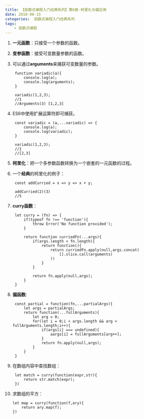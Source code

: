 ```yaml
---
title: 【函数式编程入门经典系列】第6章-柯里化与偏应用
date: 2018-08-15
categories:  函数式编程入门经典系列
tags:
    - 函数式编程
---
```

1. **一元函数**：只接受一个参数的函数。

<!--more-->

2. **变参函数**：接受可变数量参数的函数。

3. 可以通过**arguments**来捕获可变数量的参数。

        function variadic(a){
            console.log(a);
            console.log(arguments);
        }

        variadic(1,2,3);
        //1
        //Arguments(3) [1,2,3]
    
4. ES6中使用扩展运算符即可捕获。

        const variadic = (a,...variadic) => {
            console.log(a);
            console.log(variadic);
        }

        variadic(1,2,3);
        //1
        //[2,3]

5. **柯里化**：把一个多参数函数转换为一个嵌套的一元函数的过程。

6. 一个**经典**的柯里化的例子：

        const addCurried = x => y => x + y;

        addCurried(2)(3) 
        //5

7. **curry函数**：
        
        let curry = (fn) => {
            if(typeof fn !== 'function'){
                throw Error('No function provided');
            }

            return function curriedFn(...args){
                if(args.length < fn.length){
                    return function(){
                        return curriedFn.apply(null,args.concat(    
                            [].slice.call(arguments)
                        ))
                    }
                }

                return fn.apply(null,args);
            }
        }

8. **偏函数**:

        const partial = function(fn,...partialArgs){
            let args = partialArgs;
            return function(...fullArguments){
                let arg = 0;
                for(let i = 0;i < args.length && arg < fullArguments.length;i++){   
                    if(args[i] === undefined){
                        aargs[i] = fullArguments[arg++];
                    }
                    return fn.apply(null,args);
                }
            }
        }

9. 在数组内容中查找数组：

        let match = curry(function(expr,str){  
            return str.match(expr);
        })

10. 求数组的平方：

        let map = curry(function(f,ary){  
            return ary.map(f);
        })

